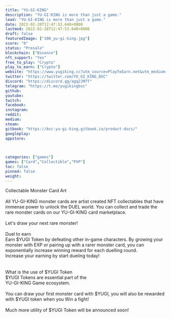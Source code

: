 ```yaml
---
title: "YU-GI-KING"
description: "YU-GI-KING is more than just a game."
lead: "YU-GI-KING is more than just a game."
date: 2022-02-28T12:47:53.648+0800
lastmod: 2022-02-28T12:47:53.648+0800
draft: false
featuredImage: ["100_yu-gi-king.jpg"]
score: "0"
status: "Presale"
blockchain: ["Binance"]
nft_support: "Yes"
free_to_play: "Crypto"
play_to_earn: ["Crypto"]
website: "https://www.yugiking.cc?utm_source=PlayToEarn.net&utm_medium=organic&utm_campaign=gamepage"
twitter: "https://twitter.com/YU_GI_KING_BSC"
discord: "https://discord.gg/agq2JM7T"
telegram: "https://t.me/yugikingbsc"
github: 
youtube: 
twitch: 
facebook: 
instagram: 
reddit: 
medium: 
steam: 
gitbook: "https://bsc-yu-gi-king.gitbook.io/product-docs/"
googleplay: 
appstore: 

  
    
categories: ["games"]
games: ["Card","Collectible","PVP"]
toc: false
pinned: false
weight: 
---
```

Collectable Monster Card Art <br> <br> All YU-GI-KING monster cards are artist created NFT collectables that have immense power to unlock the DUEL world. You can collect and trade the rare monster cards on our YU-GI-KING card marketplace.<br> <br> Let's draw your next rare monster!<br> <br> Duel to earn<br> Earn $YUGI Token by defeating other in-game characters. By growing your monster with EXP or pairing up with a rarer monster card, you can exponentially increase winning reward for each duelling round.<br> Increase your earning by start dueling today!<br> <br> <br> What is the use of $YUGI Token <br> $YUGI Tokens are essential part of the<br> YU-GI-KING Game ecosystem. <br> <br> You can draw your first monster card with $YUGI, you will also be rewarded with $YUGI token when you Win a fight!<br> <br> Much more utility of $YUGI Token will be announced soon!
